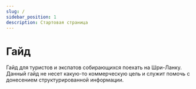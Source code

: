 ```yaml
---
slug: /
sidebar_position: 1
description: Стартовая страница
---
```


# Гайд

Гайд для туристов и экспатов собирающихся поехать на Шри-Ланку.  
Данный гайд не несет какую-то коммерческую цель и служит помочь с донесением структурированной информации.
